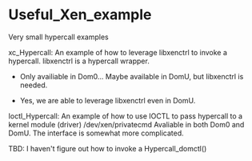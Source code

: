 # Useful_Xen_example
Very small hypercall examples

xc_Hypercall: 
An example of how to leverage libxenctrl to invoke a hypercall.
libxenctrl is a hypercall wrapper.
- Only availiable in Dom0... Maybe available in DomU, but libxenctrl is needed.
+ Yes, we are able to leverage libxenctrl even in DomU.

Ioctl_Hypercall:
An example of how to use IOCTL to pass hypercall to a kernel module (driver)
/dev/xen/privatecmd
Avaliable in both Dom0 and DomU.
The interface is somewhat more complicated.

TBD:
I haven't figure out how to invoke a Hypercall_domctl()

